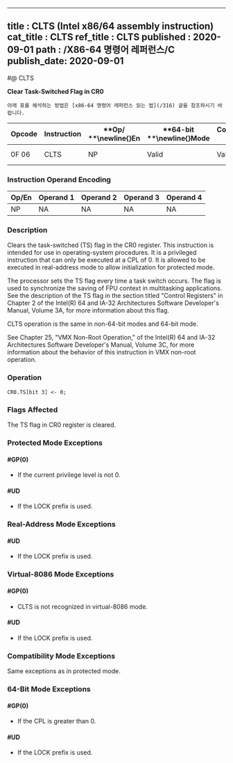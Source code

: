 ----------------------------
title : CLTS (Intel x86/64 assembly instruction)
cat_title : CLTS
ref_title : CLTS
published : 2020-09-01
path : /X86-64 명령어 레퍼런스/C
publish_date: 2020-09-01
----------------------------


#@ CLTS

**Clear Task-Switched Flag in CR0**

```lec-info
아래 표를 해석하는 방법은 [x86-64 명령어 레퍼런스 읽는 법](/316) 글을 참조하시기 바랍니다.
```

|**Opcode**|**Instruction**|**Op/ **\newline{}**En**|**64-bit **\newline{}**Mode**|**Compat/**\newline{}**Leg Mode**|**Description**|
|----------|---------------|------------------------|-----------------------------|---------------------------------|---------------|
|0F 06|CLTS|NP|Valid|Valid|Clears TS flag in CR0.|
### Instruction Operand Encoding


|Op/En|Operand 1|Operand 2|Operand 3|Operand 4|
|-----|---------|---------|---------|---------|
|NP|NA|NA|NA|NA|
### Description


Clears the task-switched (TS) flag in the CR0 register. This instruction is intended for use in operating-system procedures. It is a privileged instruction that can only be executed at a CPL of 0. It is allowed to be executed in real-address mode to allow initialization for protected mode.

The processor sets the TS flag every time a task switch occurs. The flag is used to synchronize the saving of FPU context in multitasking applications. See the description of the TS flag in the section titled "Control Registers" in Chapter 2 of the Intel(R) 64 and IA-32 Architectures Software Developer's Manual, Volume 3A, for more information about this flag. 

CLTS operation is the same in non-64-bit modes and 64-bit mode.

See Chapter 25, "VMX Non-Root Operation," of the Intel(R) 64 and IA-32 Architectures Software Developer's Manual, Volume 3C, for more information about the behavior of this instruction in VMX non-root operation.


### Operation

```info-verb
CR0.TS[bit 3] <- 0;
```
### Flags Affected


The TS flag in CR0 register is cleared.


### Protected Mode Exceptions

#### #GP(0)
* If the current privilege level is not 0.

#### #UD
* If the LOCK prefix is used.

### Real-Address Mode Exceptions

#### #UD
* If the LOCK prefix is used.

### Virtual-8086 Mode Exceptions

#### #GP(0)
* CLTS is not recognized in virtual-8086 mode.

#### #UD
* If the LOCK prefix is used.

### Compatibility Mode Exceptions



Same exceptions as in protected mode.


### 64-Bit Mode Exceptions

#### #GP(0)
* If the CPL is greater than 0.

#### #UD
* If the LOCK prefix is used.
